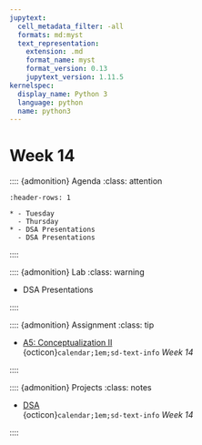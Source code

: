 ```yaml
---
jupytext:
  cell_metadata_filter: -all
  formats: md:myst
  text_representation:
    extension: .md
    format_name: myst
    format_version: 0.13
    jupytext_version: 1.11.5
kernelspec:
  display_name: Python 3
  language: python
  name: python3
---
```


# Week 14

:::: {admonition} Agenda
:class: attention

``` {list-table}
:header-rows: 1

* - Tuesday
  - Thursday
* - DSA Presentations
  - DSA Presentations

```

::::

:::: {admonition} Lab
:class: warning

- DSA Presentations

::::

:::: {admonition} Assignment
:class: tip

- [A5: Conceptualization II](assignments/a5/readme.md)  
{octicon}`calendar;1em;sd-text-info` _Week 14_

::::

:::: {admonition} Projects
:class: notes

- [DSA](projects/tp_rubric.md)  
{octicon}`calendar;1em;sd-text-info`  _Week 14_

::::
